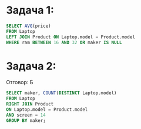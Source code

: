 # Задача 1:
```sql
SELECT AVG(price)
FROM Laptop
LEFT JOIN Product ON Laptop.model = Product.model
WHERE ram BETWEEN 16 AND 32 OR maker IS NULL
```

# Задача 2:
Отговор: Б
```sql
SELECT maker, COUNT(DISTINCT Laptop.model)
FROM Laptop
RIGHT JOIN Product
ON Laptop.model = Product.model
AND screen = 14
GROUP BY maker;
```